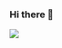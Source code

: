### Hi there 👋


<img src="https://github-readme-stats.vercel.app/api/top-langs/?username=luffyguy&layout=compact&theme=radical">
<!--
**Harsh Tanwar/Harsh Tanwar** is a ✨ _special_ ✨ repository because its `README.md` (this file) appears on your GitHub profile..



